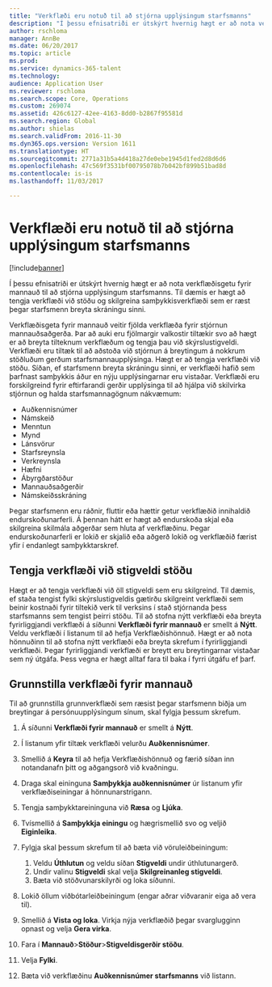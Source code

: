 ```yaml
---
title: "Verkflæði eru notuð til að stjórna upplýsingum starfsmanns"
description: "Í þessu efnisatriði er útskýrt hvernig hægt er að nota verkflæðisgetu fyrir mannauð til að stjórna upplýsingum starfsmanns. Til dæmis er hægt að tengja verkflæði við stöðu og skilgreina samþykkisverkflæði sem er ræst þegar starfsmenn breyta skráningu sinni."
author: rschloma
manager: AnnBe
ms.date: 06/20/2017
ms.topic: article
ms.prod: 
ms.service: dynamics-365-talent
ms.technology: 
audience: Application User
ms.reviewer: rschloma
ms.search.scope: Core, Operations
ms.custom: 269074
ms.assetid: 426c6127-42ee-4163-8dd0-b2867f95581d
ms.search.region: Global
ms.author: shielas
ms.search.validFrom: 2016-11-30
ms.dyn365.ops.version: Version 1611
ms.translationtype: HT
ms.sourcegitcommit: 2771a31b5a4d418a27de0ebe1945d1fed2d8d6d6
ms.openlocfilehash: 47c569f3531bf00795078b7b042bf899b51bad8d
ms.contentlocale: is-is
ms.lasthandoff: 11/03/2017

---
```


# <a name="use-workflows-to-manage-employee-information"></a>Verkflæði eru notuð til að stjórna upplýsingum starfsmanns

[!include[banner](includes/banner.md)]


Í þessu efnisatriði er útskýrt hvernig hægt er að nota verkflæðisgetu fyrir mannauð til að stjórna upplýsingum starfsmanns. Til dæmis er hægt að tengja verkflæði við stöðu og skilgreina samþykkisverkflæði sem er ræst þegar starfsmenn breyta skráningu sinni.

Verkflæðisgeta fyrir mannauð veitir fjölda verkflæða fyrir stjórnun mannauðsaðgerða. Þar að auki eru fjölmargir valkostir tiltækir svo að hægt er að breyta tilteknum verkflæðum og tengja þau við skýrslustigveldi. Verkflæði eru tiltæk til að aðstoða við stjórnun á breytingum á nokkrum stöðluðum gerðum starfsmannaupplýsinga. Hægt er að tengja verkflæði við stöðu. Síðan, ef starfsmenn breyta skráningu sinni, er verkflæði hafið sem þarfnast samþykkis áður en nýju upplýsingarnar eru vistaðar. Verkflæði eru forskilgreind fyrir eftirfarandi gerðir upplýsinga til að hjálpa við skilvirka stjórnun og halda starfsmannagögnum nákvæmum:

-   Auðkennisnúmer
-   Námskeið
-   Menntun
-   Mynd
-   Lánsvörur
-   Starfsreynsla
-   Verkreynsla
-   Hæfni
-   Ábyrgðarstöður
-   Mannauðsaðgerðir
-   Námskeiðsskráning

Þegar starfsmenn eru ráðnir, fluttir eða hættir getur verkflæðið innihaldið endurskoðunarferli. Á þennan hátt er hægt að endurskoða skjal eða skilgreina skilmála aðgerðar sem hluta af verkflæðinu. Þegar endurskoðunarferli er lokið er skjalið eða aðgerð lokið og verkflæðið færist yfir í endanlegt samþykktarskref.

## <a name="associate-a-workflow-with-a-position-hierarchy"></a>Tengja verkflæði við stigveldi stöðu
Hægt er að tengja verkflæði við öll stigveldi sem eru skilgreind. Til dæmis, ef staða tengist fylki skýrslustigveldis gætirðu skilgreint verkflæði sem beinir kostnaði fyrir tiltekið verk til verksins í stað stjórnanda þess starfsmanns sem tengist þeirri stöðu. Til að stofna nýtt verkflæði eða breyta fyrirliggjandi verkflæði á síðunni **Verkflæði fyrir mannauð** er smellt á **Nýtt**. Veldu verkflæði í listanum til að hefja Verkflæðishönnuð. Hægt er að nota hönnuðinn til að stofna nýtt verkflæði eða breyta skrefum í fyrirliggjandi verkflæði. Þegar fyrirliggjandi verkflæði er breytt eru breytingarnar vistaðar sem ný útgáfa. Þess vegna er hægt alltaf fara til baka í fyrri útgáfu ef þarf.

## <a name="configure-a-human-resources-workflow"></a>Grunnstilla verkflæði fyrir mannauð
Til að grunnstilla grunnverkflæði sem ræsist þegar starfsmenn biðja um breytingar á persónuupplýsingum sínum, skal fylgja þessum skrefum.

1.  Á síðunni **Verkflæði fyrir mannauð** er smellt á **Nýtt**.
2.  Í listanum yfir tiltæk verkflæði velurðu **Auðkennisnúmer**.
3.  Smellið á **Keyra** til að hefja Verkflæðishönnuð og færið síðan inn notandanafn þitt og aðgangsorð við kvaðningu.
4.  Draga skal eininguna **Samþykkja auðkennisnúmer** úr listanum yfir verkflæðiseiningar á hönnunarstrigann.
5.  Tengja samþykktareininguna við **Ræsa** og **Ljúka**.
6.  Tvísmellið á **Samþykkja einingu** og hægrismellið svo og veljið **Eiginleika**.
7.  Fylgja skal þessum skrefum til að bæta við vöruleiðbeiningum:
    1.  Veldu **Úthlutun** og veldu síðan **Stigveldi** undir úthlutunargerð.
    2.  Undir valinu **Stigveldi** skal velja **Skilgreinanleg stigveldi**.
    3.  Bæta við stöðvunarskilyrði og loka síðunni.

8.  Lokið öllum viðbótarleiðbeiningum (engar aðrar viðvaranir eiga að vera til).
9.  Smellið á **Vista og loka**. Virkja nýja verkflæðið þegar svarglugginn opnast og velja **Gera virka**.
10. Fara í **Mannauð**&gt;**Stöður**&gt;**Stigveldisgerðir stöðu**.
11. Velja **Fylki**.
12. Bæta við verkflæðinu **Auðkennisnúmer starfsmanns** við listann.





